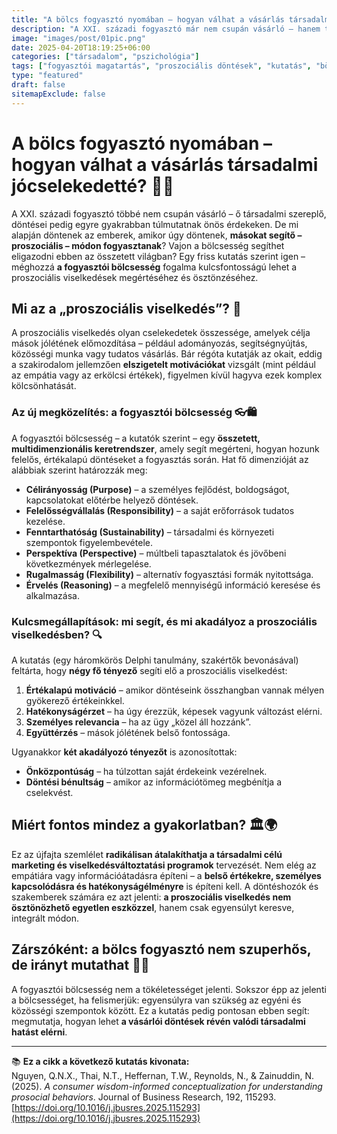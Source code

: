 ```yaml
---
title: "A bölcs fogyasztó nyomában – hogyan válhat a vásárlás társadalmi jócselekedetté?"
description: "A XXI. századi fogyasztó már nem csupán vásárló – hanem társadalmi szereplő, akinek döntései túlmutatnak az önérdeken. Egy friss kutatás szerint a fogyasztói bölcsesség kulcs lehet a proszociális vásárlási döntésekhez. De mi is az a fogyasztói bölcsesség, és hogyan formálja a viselkedésünket?"
image: "images/post/01pic.png"
date: 2025-04-20T18:19:25+06:00
categories: ["társadalom", "pszichológia"]
tags: ["fogyasztói magatartás", "proszociális döntések", "kutatás", "bölcsesség", "etikus vásárlás"]
type: "featured"
draft: false
sitemapExclude: false
---
```

# A bölcs fogyasztó nyomában – hogyan válhat a vásárlás társadalmi jócselekedetté? 🧠🤝

A XXI. századi fogyasztó többé nem csupán vásárló – ő társadalmi szereplő, döntései pedig egyre gyakrabban túlmutatnak önös érdekeken. De mi alapján döntenek az emberek, amikor úgy döntenek, **másokat segítő – proszociális – módon fogyasztanak**? Vajon a bölcsesség segíthet eligazodni ebben az összetett világban? Egy friss kutatás szerint igen – méghozzá **a fogyasztói bölcsesség** fogalma kulcsfontosságú lehet a proszociális viselkedések megértéséhez és ösztönzéséhez. 

## Mi az a „proszociális viselkedés”? 🤔

A proszociális viselkedés olyan cselekedetek összessége, amelyek célja mások jólétének előmozdítása – például adományozás, segítségnyújtás, közösségi munka vagy tudatos vásárlás. Bár régóta kutatják az okait, eddig a szakirodalom jellemzően **elszigetelt motivációkat** vizsgált (mint például az empátia vagy az erkölcsi értékek), figyelmen kívül hagyva ezek komplex kölcsönhatását.

### Az új megközelítés: a fogyasztói bölcsesség 👓🛍️

A fogyasztói bölcsesség – a kutatók szerint – egy **összetett, multidimenzionális keretrendszer**, amely segít megérteni, hogyan hozunk felelős, értékalapú döntéseket a fogyasztás során. Hat fő dimenzióját az alábbiak szerint határozzák meg:

- **Célirányosság (Purpose)** – a személyes fejlődést, boldogságot, kapcsolatokat előtérbe helyező döntések.
- **Felelősségvállalás (Responsibility)** – a saját erőforrások tudatos kezelése.
- **Fenntarthatóság (Sustainability)** – társadalmi és környezeti szempontok figyelembevétele.
- **Perspektíva (Perspective)** – múltbeli tapasztalatok és jövőbeni következmények mérlegelése.
- **Rugalmasság (Flexibility)** – alternatív fogyasztási formák nyitottsága.
- **Érvelés (Reasoning)** – a megfelelő mennyiségű információ keresése és alkalmazása.

### Kulcsmegállapítások: mi segít, és mi akadályoz a proszociális viselkedésben? 🔍

A kutatás (egy háromkörös Delphi tanulmány, szakértők bevonásával) feltárta, hogy **négy fő tényező** segíti elő a proszociális viselkedést:

1. **Értékalapú motiváció** – amikor döntéseink összhangban vannak mélyen gyökerező értékeinkkel.
2. **Hatékonyságérzet** – ha úgy érezzük, képesek vagyunk változást elérni.
3. **Személyes relevancia** – ha az ügy „közel áll hozzánk”.
4. **Együttérzés** – mások jólétének belső fontossága.

Ugyanakkor **két akadályozó tényezőt** is azonosítottak:

- **Önközpontúság** – ha túlzottan saját érdekeink vezérelnek.
- **Döntési bénultság** – amikor az információtömeg megbénítja a cselekvést.

## Miért fontos mindez a gyakorlatban? 🏛️🌍

Ez az újfajta szemlélet **radikálisan átalakíthatja a társadalmi célú marketing és viselkedésváltoztatási programok** tervezését. Nem elég az empátiára vagy információátadásra építeni – a **belső értékekre, személyes kapcsolódásra és hatékonyságélményre** is építeni kell. A döntéshozók és szakemberek számára ez azt jelenti: **a proszociális viselkedés nem ösztönözhető egyetlen eszközzel**, hanem csak egyensúlyt keresve, integrált módon.

## Zárszóként: a bölcs fogyasztó nem szuperhős, de irányt mutathat 🌱🧩

A fogyasztói bölcsesség nem a tökéletességet jelenti. Sokszor épp az jelenti a bölcsességet, ha felismerjük: egyensúlyra van szükség az egyéni és közösségi szempontok között. Ez a kutatás pedig pontosan ebben segít: megmutatja, hogyan lehet **a vásárlói döntések révén valódi társadalmi hatást elérni**.

---

📚 **Ez a cikk a következő kutatás kivonata:**  
Nguyen, Q.N.X., Thai, N.T., Heffernan, T.W., Reynolds, N., & Zainuddin, N. (2025). *A consumer wisdom-informed conceptualization for understanding prosocial behaviors*. Journal of Business Research, 192, 115293. [https://doi.org/10.1016/j.jbusres.2025.115293](https://doi.org/10.1016/j.jbusres.2025.115293)

